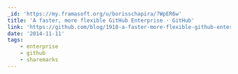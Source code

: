 ```yaml
---
_id: 'https://my.framasoft.org/u/borisschapira/?WpER6w'
title: 'A faster, more flexible GitHub Enterprise · GitHub'
link: 'https://github.com/blog/1918-a-faster-more-flexible-github-enterprise'
date: '2014-11-11'
tags:
    - enterprise
    - github
    - sharemarks
---
```


<div class="markdown"><p></p></div>
